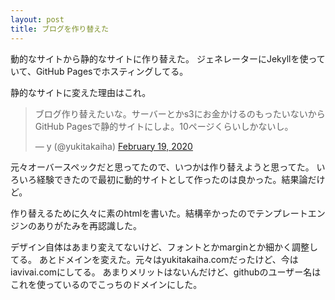 ```yaml
---
layout: post
title: ブログを作り替えた
---
```


動的なサイトから静的なサイトに作り替えた。
ジェネレーターにJekyllを使っていて、GitHub Pagesでホスティングしてる。

静的なサイトに変えた理由はこれ。
<blockquote class="twitter-tweet"><p lang="ja" dir="ltr">ブログ作り替えたいな。サーバーとかs3にお金かけるのもったいないからGitHub Pagesで静的サイトにしよ。10ページくらいしかないし。</p>&mdash; y (@yukitakaiha) <a href="https://twitter.com/yukitakaiha/status/1230094351365111809?ref_src=twsrc%5Etfw">February 19, 2020</a></blockquote> <script async src="https://platform.twitter.com/widgets.js" charset="utf-8"></script>

元々オーバースペックだと思ってたので、いつかは作り替えようと思ってた。
いろいろ経験できたので最初に動的サイトとして作ったのは良かった。結果論だけど。

作り替えるために久々に素のhtmlを書いた。結構辛かったのでテンプレートエンジンのありがたみを再認識した。

デザイン自体はあまり変えてないけど、フォントとかmarginとか細かく調整してる。
あとドメインを変えた。元々はyukitakaiha.comだったけど、今はiavivai.comにしてる。
あまりメリットはないんだけど、githubのユーザー名はこれを使っているのでこっちのドメインにした。
